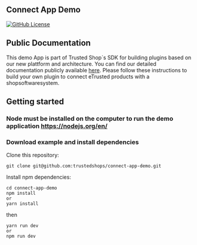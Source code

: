 ## Connect App Demo
[![GitHub License](https://img.shields.io/badge/license-MIT-lightgrey.svg)](https://github.com/trustedshops-public/connect-app-demo/blob/main/LICENSE)

## Public Documentation
This demo App is part of Trusted Shop´s SDK for building plugins based on our new plattform and architecture. You can find our detailed documentation publicly available [here](https://developers.etrusted.com/solutions/newgen-sdk/introduction.html). Please follow these instructions to build your own plugin to connect eTrusted products with a shopsoftwaresystem.





## Getting started

### Node must be installed on the computer to run the demo application https://nodejs.org/en/


### Download example and install dependencies


Clone this repository:


```
git clone git@github.com:trustedshops/connect-app-demo.git
```


Install npm dependencies:


```
cd connect-app-demo
npm install
or
yarn install
```


then

```
yarn run dev
or
npm run dev
```


